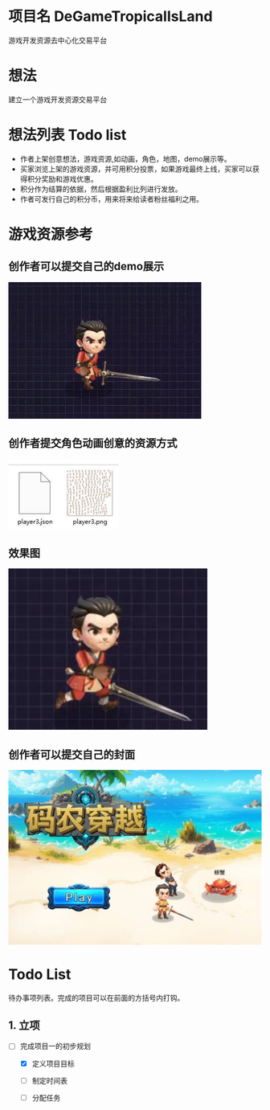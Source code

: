 # 项目名 DeGameTropicalIsLand
游戏开发资源去中心化交易平台

# 想法
建立一个游戏开发资源交易平台 


# 想法列表 Todo list
* 作者上架创意想法，游戏资源,如动画，角色，地图，demo展示等。
* 买家浏览上架的游戏资源，并可用积分投票，如果游戏最终上线，买家可以获得积分奖励和游戏优惠。
* 积分作为结算的依据，然后根据盈利比列进行发放。
* 作者可发行自己的积分币，用来将来给读者粉丝福利之用。


# 游戏资源参考

## 创作者可以提交自己的demo展示

<img src="./docs/img/AI蒙武.gif">


## 创作者提交角色动画创意的资源方式

<img src="./docs/img/导出格式.jpg">

## 效果图
<img src="./docs/img/草图.jpg">


## 创作者可以提交自己的封面

<img src="./docs/img/封面.jpg">



# Todo List

待办事项列表。完成的项目可以在前面的方括号内打钩。

## 1. 立项

- [ ] 完成项目一的初步规划
  - [X] 定义项目目标
  - [ ] 制定时间表
  - [ ] 分配任务



